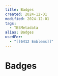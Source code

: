 ```yaml
---
title: Badges
created: 2024-12-01
modified: 2024-12-01
tags:
  - TBSMetadata
alias: Badges
usedFor:
  - "[[6412 Emblems]]"
---
```

# Badges
